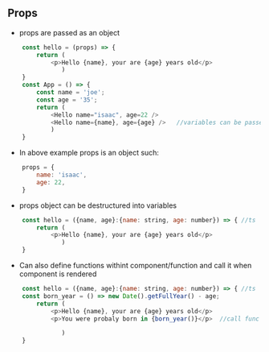 ## Props
- props are passed as an object
```javascript
    const hello = (props) => {
        return (
            <p>Hello {name}, your are {age} years old</p>
               )
    }
    const App = () => {
        const name = 'joe';
        const age = '35';
        return (
            <Hello name="isaac", age=22 />
            <Hello name={name}, age={age} />   //variables can be passed as props 
            )
    }
```
- In above example props is an object such:
```javascript
    props = {
        name: 'isaac',
        age: 22,
    }
```
- props object can be destructured into variables
```javascript
    const hello = ({name, age}:{name: string, age: number}) => { //ts 
        return (
            <p>Hello {name}, your are {age} years old</p>
               )
    }
```
- Can also define functions withint component/function and call it when 
  component is rendered
```javascript
    const hello = ({name, age}:{name: string, age: number}) => { //ts 
    const born_year = () => new Date().getFullYear() - age;
        return (
            <p>Hello {name}, your are {age} years old</p>
            <p>You were probaly born in {born_year()}</p>  //call func at render time

               )
    }
```
